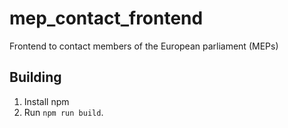 # mep_contact_frontend
Frontend to contact members of the European parliament (MEPs)

## Building
1. Install npm
3. Run `npm run build`.
